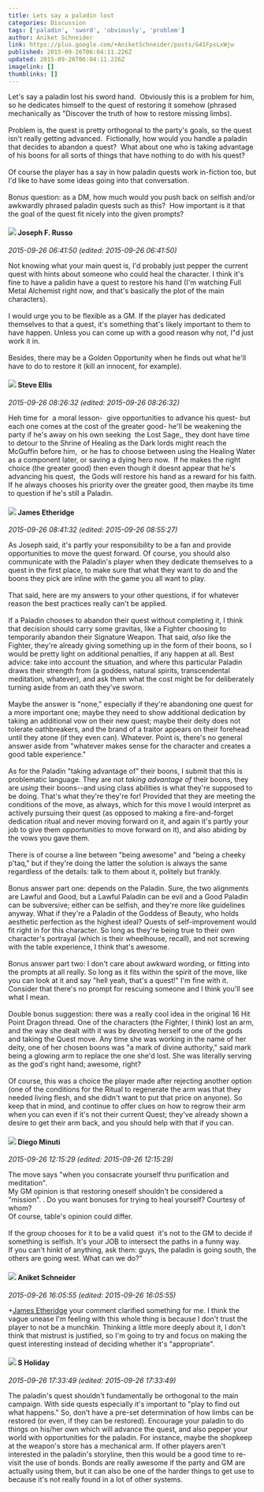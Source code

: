 ```yaml
---
title: Lets say a paladin lost
categories: Discussion
tags: ['paladin', 'sword', 'obviously', 'problem']
author: Aniket Schneider
link: https://plus.google.com/+AniketSchneider/posts/G41FpsLxWjw
published: 2015-09-26T06:04:11.226Z
updated: 2015-09-26T06:04:11.226Z
imagelink: []
thumblinks: []
---
```


Let&#39;s say a paladin lost his sword hand.  Obviously this is a problem for him, so he dedicates himself to the quest of restoring it somehow (phrased mechanically as &quot;Discover the truth of how to restore missing limbs).<br /><br />Problem is, the quest is pretty orthogonal to the party&#39;s goals, so the quest isn&#39;t really getting advanced.  Fictionally, how would you handle a paladin that decides to abandon a quest?  What about one who is taking advantage of his boons for all sorts of things that have nothing to do with his quest?<br /><br />Of course the player has a say in how paladin quests work in-fiction too, but I&#39;d like to have some ideas going into that conversation.<br /><br />Bonus question: as a DM, how much would you push back on selfish and/or awkwardly phrased paladin quests such as this?  How important is it that the goal of the quest fit nicely into the given prompts?
<div id='comment z12fjb4xutu2wnzmt22kj5rpjr3ettfrq04'>
  <h4><img src='{{site.baseurl}}//images/avatars/115855678651779869594_photo.jpg'> Joseph F. Russo</h4>
      <p><cite>2015-09-26 06:41:50 (edited: 2015-09-26 06:41:50)</cite></p>
        <p>Not knowing what your main quest is, I&#39;d probably just pepper the current quest with hints about someone who could heal the character. I think it&#39;s fine to have a palidin have a quest to restore his hand (I&#39;m watching Full Metal Alchemist right now, and that&#39;s basically the plot of the main characters).<br /><br />I would urge you to be flexible as a GM. If the player has dedicated themselves to that a quest, it&#39;s something that&#39;s likely important to them to have happen. Unless you can come up with a good reason why not, I&quot;d just work it in.<br /><br />Besides, there may be a Golden Opportunity when he finds out what he&#39;ll have to do to restore it (kill an innocent, for example).</p>
</div>
        

<div id='comment z12fjb4xutu2wnzmt22kj5rpjr3ettfrq04'>
  <h4><img src='{{site.baseurl}}//images/avatars/102920419618104544086_photo.jpg'> Steve Ellis</h4>
      <p><cite>2015-09-26 08:26:32 (edited: 2015-09-26 08:26:32)</cite></p>
        <p>Heh time for  a moral lesson-  give opportunities to advance his quest- but each one comes at the cost of the greater good- he&#39;ll be weakening the party if he&#39;s away on his own seeking  the Lost Sage,, they dont have time to detour to the Shrine of Healing as the Dark lords might reach the McGuffin before him,  or he has to choose between using the Healing Water as a component later, or saving a dying hero now.  If he makes the right choice (the greater good) then even though it doesnt appear that he&#39;s advancing his quest,  the Gods will restore his hand as a reward for his faith. If he always chooses his priority over the greater good, then maybe its time to question if he&#39;s still a Paladin.</p>
</div>
        

<div id='comment z12fjb4xutu2wnzmt22kj5rpjr3ettfrq04'>
  <h4><img src='{{site.baseurl}}//images/avatars/117175341165637840811_photo.jpg'> James Etheridge</h4>
      <p><cite>2015-09-26 08:41:32 (edited: 2015-09-26 08:55:27)</cite></p>
        <p>As Joseph said, it&#39;s partly your responsibility to be a fan and provide opportunities to move the quest forward. Of course, you should also communicate with the Paladin&#39;s player when they dedicate themselves to a quest in the first place, to make sure that what they want to do and the boons they pick are inline with the game you all want to play.<br /><br />That said, here are my answers to your other questions, if for whatever reason the best practices really can&#39;t be applied.<br /><br />If a Paladin chooses to abandon their quest without completing it, I think that decision should carry some gravitas, like a Fighter choosing to temporarily abandon their Signature Weapon. That said, <i>also</i> like the Fighter, they&#39;re already giving something up in the form of their boons, so I would be pretty light on additional penalties, if any happen at all. Best advice: take into account the situation, and where this particular Paladin draws their strength from (a goddess, natural spirits, transcendental meditation, whatever), and ask them what the cost might be for deliberately turning aside from an oath they&#39;ve sworn. <br /><br />Maybe the answer is &quot;none,&quot; especially if they&#39;re abandoning one quest for a more important one; maybe they need to show additional dedication by taking an additional vow on their new quest; maybe their deity does not tolerate oathbreakers, and the brand of a traitor appears on their forehead until they atone (if they even can). Whatever. Point is, there&#39;s no general answer aside from &quot;whatever makes sense for the character and creates a good table experience.&quot;<br /><br />As for the Paladin &quot;taking advantage of&quot; their boons, I submit that this is problematic language. They are not <i>taking advantage of</i> their boons, they are <i>using</i> their boons--and using class abilities is what they&#39;re supposed to be doing. That&#39;s what they&#39;re they&#39;re for! Provided that they are meeting the conditions of the move, as always, which for this move I would interpret as actively pursuing their quest (as opposed to making a fire-and-forget dedication ritual and never moving forward on it, and again it&#39;s partly your job to give them <i>opportunities</i> to move forward on it), and also abiding by the vows you gave them.<br /><br />There is of course a line between &quot;being awesome&quot; and &quot;being a cheeky p&#39;taq,&quot; but if they&#39;re doing the latter the solution is always the same regardless of the details: talk to them about it, politely but frankly.<br /><br />Bonus answer part one: depends on the Paladin. Sure, the two alignments are Lawful and Good, but a Lawful Paladin can be evil and a Good Paladin can be subversive; either can be selfish, and they&#39;re more like guidelines anyway. What if they&#39;re a Paladin of the Goddess of Beauty, who holds aesthetic perfection as the highest ideal? Quests of self-improvement would fit right in for this character. So long as they&#39;re being true to their own character&#39;s portrayal (which is their wheelhouse, recall), and not screwing with the table experience, I think that&#39;s awesome.<br /><br />Bonus answer part two: I don&#39;t care about awkward wording, or fitting into the prompts at all really. So long as it fits within the spirit of the move, like you can look at it and say &quot;hell yeah, that&#39;s a quest!&quot; I&#39;m fine with it. Consider that there&#39;s no prompt for rescuing someone and I think you&#39;ll see what I mean.<br /><br />Double bonus suggestion: there was a really cool idea in the original 16 Hit Point Dragon thread. One of the characters (the Fighter, I think) lost an arm, and the way she dealt with it was by devoting herself to one of the gods and taking the Quest move. Any time she was working in the name of her deity, one of her chosen boons was &quot;a mark of divine authority,&quot; said mark being a glowing arm to replace the one she&#39;d lost. She was literally serving as the god&#39;s right hand; awesome, right?<br /><br />Of course, this was a choice the player made after rejecting another option (one of the conditions for the Ritual to regenerate the arm was that they needed living flesh, and she didn&#39;t want to put that price on anyone). So keep that in mind, and continue to offer clues on how to regrow their arm when you can even if it&#39;s not their current Quest; they&#39;ve already shown a desire to get their arm back, and you should help with that if you can.</p>
</div>
        

<div id='comment z12fjb4xutu2wnzmt22kj5rpjr3ettfrq04'>
  <h4><img src='{{site.baseurl}}//images/avatars/105865506865728214454_photo.jpg'> Diego Minuti</h4>
      <p><cite>2015-09-26 12:15:29 (edited: 2015-09-26 12:15:29)</cite></p>
        <p>The move says &quot;when you consacrate yourself thru purification and meditation&quot;.<br />My GM opinion is that restoring oneself shouldn&#39;t be considered a &quot;mission&quot;. . Do you want bonuses for trying to heal yourself? Courtesy of whom?<br />Of course, table&#39;s opinion could differ.<br /><br />If the group chooses for it to be a valid quest  it&#39;s not to the GM to decide if something is selfish. It&#39;s your JOB to intersect the paths in a funny way.<br />If you can&#39;t hinkt of anything, ask them: guys, the paladin is going south, the others are going west. What can we do?&quot;</p>
</div>
        

<div id='comment z12fjb4xutu2wnzmt22kj5rpjr3ettfrq04'>
  <h4><img src='{{site.baseurl}}//images/avatars/106425812138775225518_photo.jpg'> Aniket Schneider</h4>
      <p><cite>2015-09-26 16:05:55 (edited: 2015-09-26 16:05:55)</cite></p>
        <p><span class="proflinkWrapper"><span class="proflinkPrefix">+</span><a class="proflink" href="https://plus.google.com/117175341165637840811" oid="117175341165637840811">James Etheridge</a></span> your comment clarified something for me. I think the vague unease I&#39;m feeling with this whole thing is because I don&#39;t trust the player to not be a munchkin. Thinking a little more deeply about it, I don&#39;t think that mistrust is justified, so I&#39;m going to try and focus on making the quest interesting instead of deciding whether it&#39;s &quot;appropriate&quot;.</p>
</div>
        

<div id='comment z12fjb4xutu2wnzmt22kj5rpjr3ettfrq04'>
  <h4><img src='{{site.baseurl}}//images/avatars/109712674026118738548_photo.jpg'> S Holiday</h4>
      <p><cite>2015-09-26 17:33:49 (edited: 2015-09-26 17:33:49)</cite></p>
        <p>The paladin&#39;s quest shouldn&#39;t fundamentally be orthogonal to the main campaign. With side quests especially it&#39;s important to &quot;play to find out what happens.&quot; So, don&#39;t have a pre-set determination of how limbs can be restored (or even, if they can be restored). Encourage your paladin to do things on his/her own which will advance the quest, and also pepper your world with opportunities for the paladin. For instance, maybe the shopkeep at the weapon&#39;s store has a mechanical arm. If other players aren&#39;t interested in the paladin&#39;s storyline, then this would be a good time to re-visit the use of bonds. Bonds are really awesome if the party and GM are actually using them, but it can also be one of the harder things to get use to because it&#39;s not really found in a lot of other systems.</p>
</div>
        